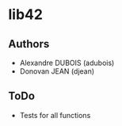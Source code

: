 # lib42

## Authors
* Alexandre DUBOIS (adubois)
* Donovan JEAN (djean)

## ToDo
* Tests for all functions
